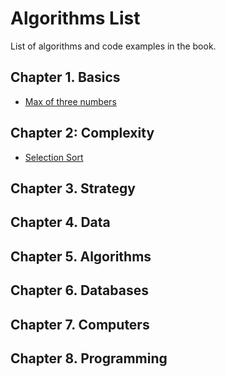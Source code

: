 # Algorithms List

List of algorithms and code examples in the book.

## Chapter 1. Basics

* [Max of three numbers](./01-basics/algorithms/max-of-three-numbers.js)

## Chapter 2: Complexity

* [Selection Sort](./02-complexity/algorithms/selection-sort.js)

## Chapter 3. Strategy

## Chapter 4. Data

## Chapter 5. Algorithms

## Chapter 6. Databases

## Chapter 7. Computers

## Chapter 8. Programming
